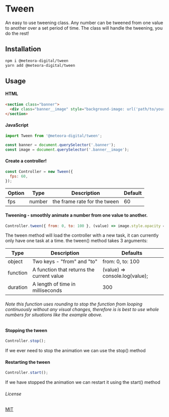# Tween

An easy to use tweening class.
Any number can be tweened from one value to another over a set period of time.
The class will handle the tweening, you do the rest!

## Installation

```bash
npm i @meteora-digital/tween
yarn add @meteora-digital/tween
```

## Usage

#### HTML
```html
<section class="banner">
  <div class="banner__image" style="background-image: url('path/to/your/image.jpg');"></div>
</section>
```

#### JavaScript
```javascript
import Tween from '@meteora-digital/tween';

const banner = document.querySelector('.banner');
const image = document.querySelector('.banner__image');
```

#### Create a controller!

```javascript
const Controller = new Tween({
  fps: 60,
});
```

| Option | Type | Description | Default |
|--------|------|-------------|---------|
| fps | number | the frame rate for the tween | 60 |


#### Tweening - smoothly animate a number from one value to another.

```javascript
Controller.tween({ from: 0, to: 100 }, (value) => image.style.opacity = `${value / 100}px`, 300);
```

The tween method will load the controller with a new task, it can currently only have one task at a time.
the tween() method takes 3 arguments:

| Type | Description | Defaults |
|------|-------------|----------|
| object | Two keys - "from" and "to" | from: 0, to: 100 |
| function | A function that returns the current value | (value) => console.log(value); |
| duration | A length of time in milliseconds | 300 |


###### Note this function uses rounding to stop the function from looping continuously without any visual changes, therefore is is best to use whole numbers for situations like the example above.


#### Stopping the tween

```javascript
Controller.stop();
```

If we ever need to stop the animation we can use the stop() method


#### Restarting the tween

```javascript
Controller.start();
```

If we have stopped the animation we can restart it using the start() method


###### License
[MIT](https://choosealicense.com/licenses/mit/)

